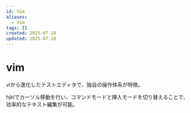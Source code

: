 ```yaml
---
id: Vim
aliases:
  - Vim
tags: []
created: 2025-07-18
updated: 2025-07-18
---
```



# vim

viから進化したテストエディタで、独自の操作体系が特徴。

hjklでカーソル移動を行い、コマンドモードと挿入モードを切り替えることで、効率的なテキスト編集が可能。
